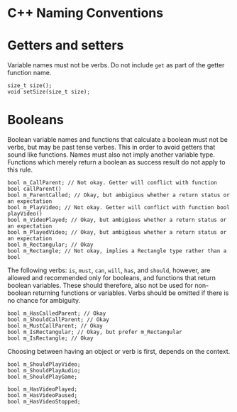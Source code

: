 <!-- TITLE: C++ Naming Conventions -->
<!-- SUBTITLE: A quick summary of Naming Conventions -->

# C++ Naming Conventions
# Getters and setters
Variable names must not be verbs. Do not include `get` as part of the getter function name.

```c_cpp
size_t size();
void setSize(size_t size);
```

# Booleans
Boolean variable names and functions that calculate a boolean must not be verbs, but may be past tense verbes. This in order to avoid getters that sound like functions. Names must also not imply another variable type. Functions which merely return a boolean as success result do not apply to this rule.

```c_cpp
bool m_CallParent; // Not okay. Getter will conflict with function bool callParent()
bool m_ParentCalled; // Okay, but ambigious whether a return status or an expectation
bool m_PlayVideo; // Not okay. Getter will conflict with function bool playVideo()
bool m_VideoPlayed; // Okay, but ambigious whether a return status or an expectation
bool m_PlayedVideo; // Okay, but ambigious whether a return status or an expectation
bool m_Rectangular; // Okay
bool m_Rectangle; // Not okay, implies a Rectangle type rather than a bool
```

The following verbs: `is`, `must`, `can`, `will`, `has`, and `should`, however, are allowed and recommended only for booleans, and functions that return boolean variables. These should therefore, also not be used for non-boolean returning functions or variables. Verbs should be omitted if there is no chance for ambiguity.

```c_cpp
bool m_HasCalledParent; // Okay
bool m_ShouldCallParent; // Okay
bool m_MustCallParent; // Okay
bool m_IsRectangular; // Okay, but prefer m_Rectangular
bool m_IsRectangle; // Okay
```

Choosing between having an object or verb is first, depends on the context.

```c_cpp
bool m_ShouldPlayVideo;
bool m_ShouldPlayAudio;
bool m_ShouldPlayGame;

bool m_HasVideoPlayed;
bool m_HasVideoPaused;
bool m_HasVideoStopped;
```
